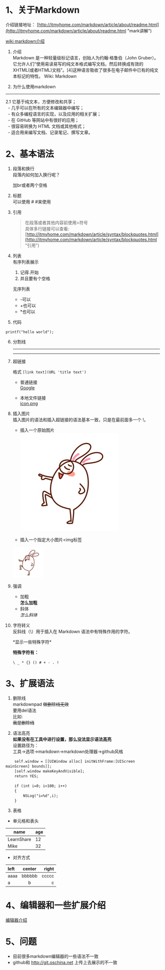 # 1、关于Markdown #

介绍链接地址：
[http://itmyhome.com/markdown/article/about/readme.html](http://itmyhome.com/markdown/article/about/readme.html "mark讲解")

[wiki markdown介绍](https://zh.wikipedia.org/wiki/Markdown "wiki地址")

1. 介绍  
Markdown 是一种轻量级标记语言，创始人为约翰·格鲁伯（John Gruber）。它允许人们“使用易读易写的纯文本格式编写文档，然后转换成有效的XHTML(或者HTML)文档”。[4]这种语言吸收了很多在电子邮件中已有的纯文本标记的特性。
Wiki: Markdown

2. 为什么使用markdown
---
2.1  它基于纯文本，方便修改和共享；  
   - 几乎可以在所有的文本编辑器中编写；  
   - 有众多编程语言的实现，以及应用的相关扩展；  
   - 在 GitHub 等网站中有很好的应用；  
   - 很容易转换为 HTML 文档或其他格式；  
   - 适合用来编写文档、记录笔记、撰写文章。  

# 2、基本语法 #
1. 段落和换行  
	段落内如何加入换行呢？  
	
	加br或者两个空格

2. 标题  
	可以使用 # #来使用

3. 引用    
	>在段落或者其他内容前使用>符号  
	具体多行链接可以查看:
	[http://itmyhome.com/markdown/article/syntax/blockquotes.html](http://itmyhome.com/markdown/article/syntax/blockquotes.html "引用")

4. 列表  
	有序列表展示  
	1.  记得.开始
	2.  并且要有个空格
	
	无序列表  
	- -可以  
	+ +也可以  
	* *也可以  
  
5. 代码   

```
printf("hello world");
```
  
  
6. 分割线  
	
	---
	***

7. 超链接  

	格式 `[link text](URL 'title text')`
	
	- 普通链接  
	[Google](http://www.google.com/)  

	- 本地文件链接  
	[icon.png](./imgs/tu.png)  

8. 插入图片  
	插入图片的语法和插入超链接的语法基本一致，只是在最前面多一个 !。

	- 插入一个原始图片  
	![GitHub](./imgs/tu.png "test")  

	- 插入一个指定大小图片<img标签  
	<img src="./imgs/tu.png" title="test"  width="100" height="100"/> 

9. 强调  
	- 加粗  
	  **怎么加粗**  
	- 斜体  
		*怎么斜体*

10. 字符转义  
	反斜线（\）用于插入在 Markdown 语法中有特殊作用的字符。

	\*显示一些特殊字符\*  
	
	**特殊字符有：**  

	`
		\ _ * {} () # + - . !
	`

# 3、扩展语法 #
1. 删除线   
    markdownpad ~~做删除线无效~~  
	要用del语法  
	比如:  
	<del>我是删除线</del>		

2. 语法高亮  
	**如果没有在工具中进行设置，那么没法显示语法高亮**  
	设置路径为：  
	工具->选项->markdown->markdown处理器->github风格

```objc
	self.window = [[UIWindow alloc] initWithFrame:[UIScreen mainScreen] bounds]];
	[self.window makeKeyAndVisible];
	return YES;

	if (int i=0; i<100; i++)
	{
		NSLog("i=%d",i);
	}
```

3. 表格  
  - 单元格和表头   
	
|    name    | age |
| ---------- | --- |
| LearnShare |  12 |
| Mike       |  32 |

   - 对齐方式   
		
| left | center | right |
| :--- | :----: | ----: |
| aaaa | bbbbbb | ccccc |
| a    | b      | c     |

# 4、编辑器和一些扩展介绍 #

[编辑器介绍](http://itmyhome.com/markdown/article/tools/readme.html "编辑器和扩展介绍")

# 5、问题 #
- 目前很多markdown编辑器的一些语法不一致
- github和 http://git.oschina.net 上传上去展示的不一致

	
	
	
